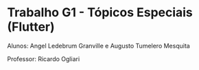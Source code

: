 # Trabalho G1 - Tópicos Especiais (Flutter)

Alunos: Angel Ledebrum Granville e Augusto Tumelero Mesquita


Professor: Ricardo Ogliari